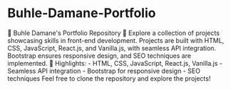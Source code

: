 # Buhle-Damane-Portfolio
 🚀 Buhle Damane's Portfolio Repository 🚀  Explore a collection of projects showcasing skills in front-end development. Projects are built with HTML, CSS, JavaScript, React.js, and Vanilla.js, with seamless API integration. Bootstrap ensures responsive design, and SEO techniques are implemented.  🌟 Highlights: - HTML, CSS, JavaScript, React.js, Vanilla.js - Seamless API integration - Bootstrap for responsive design - SEO techniques  Feel free to clone the repository and explore the projects!  
